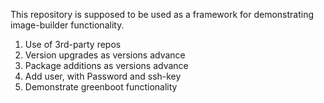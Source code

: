 This repository is supposed to be used as a framework for demonstrating image-builder functionality.

1. Use of 3rd-party repos
2. Version upgrades as versions advance
3. Package additions as versions advance
4. Add user, with Password and ssh-key
5. Demonstrate greenboot functionality
